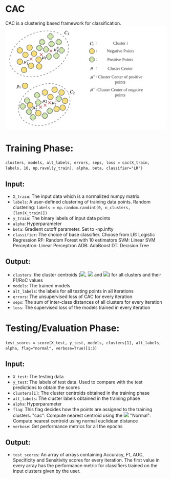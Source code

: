 CAC
======

CAC is a clustering based framework for classification.
![](assets/cac.png)

Training Phase:
===============

`clusters, models, alt_labels, errors, seps, loss = cac(X_train, labels, 10, np.ravel(y_train), alpha, beta, classifier="LR")`

## Input:
- `X_train`: The input data which is a normalized numpy matrix.
- `labels`: A user-defined clustering of training data points. Random clustering: `labels = np.random.randint(0, n_clusters, [len(X_train)])`
- `y_train`: The binary labels of input data points
- `alpha`: Hyperparameter
- `beta`: Gradient cutoff parameter. Set to -np.infty
- `classifier`: The choice of base classifier. Choose from
	LR: Logistic Regression
	RF: Random Forest with 10 estimators
	SVM: Linear SVM
	Perceptron: Linear Perceptron
	ADB: AdaBoost
	DT: Decision Tree

<!--- `µ+`, `µ-` and `µ`)     ||x_i - µ||^2 - alpha * ||µ+ - µ-||^2 --->

## Output:
- `clusters`: the cluster centroids (<img src="https://render.githubusercontent.com/render/math?math=\mu^{+}">, <img src="https://render.githubusercontent.com/render/math?math=\mu^{-}"> and <img src="https://render.githubusercontent.com/render/math?math=\mu">) for all clusters and their F1/RoC values
- `models`: The trained models
- `alt_labels`: the labels for all testing points in all iterations
- `errors`: The unsupervised loss of CAC for every iteration
- `seps`: The sum of inter-class distances of all clusters for every iteration
- `loss`: The supervised loss of the models trained in every iteration


Testing/Evaluation Phase:
=========================


`test_scores = score(X_test, y_test, models, clusters[1], alt_labels, alpha, flag="normal", verbose=True)[1:3]`

## Input:
- `X_test`: The testing data
- `y_test`: The labels of test data. Used to compare with the test predictions to obtain the scores
- `clusters[1]`: The cluster centroids obtained in the training phase
- `alt_labels`: The cluster labels obtained in the training phase
- `alpha`: Hyperparameter
- `flag`: This flag decides how the points are assigned to the training clusters.
	"cac": Compute nearest centroid using the <img src="https://render.githubusercontent.com/render/math?math=\|x_i - \mu\|^2 - \alpha \cdot \|\mu^{+} - \mu^{-}\|^2">
	"Normal": Compute nearest centroid using normal euclidean distance
- `verbose`: Get performance metrics for all the epochs 

## Output:
- `test_scores`: An array of arrays containing Accuracy, F1, AUC, Specificity and Sensitivity scores for every iteration. The first value in every array has the performance metric for classifiers trained on the input clusters given by the user.
